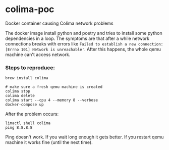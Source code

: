 # colima-poc
Docker container causing Colima network problems

The docker image install python and poetry and tries to install some python dependencies in a loop. The symptoms are that after a while network connections
breaks with errors like `Failed to establish a new connection: [Errno 101] Network is unreachable'`. After this happens, the whole qemu machine can't access network.

### Steps to reproduce:

```
brew install colima

# make sure a fresh qemu machine is created
colima stop
colima delete
colima start --cpu 4 --memory 8 --verbose
docker-compose up
```

After the problem occurs:
``` 
limactl shell colima
ping 8.8.8.8
```

Ping doesn't work. If you wait long enough it gets better. If you restart qemu machine it works fine (until the next time).